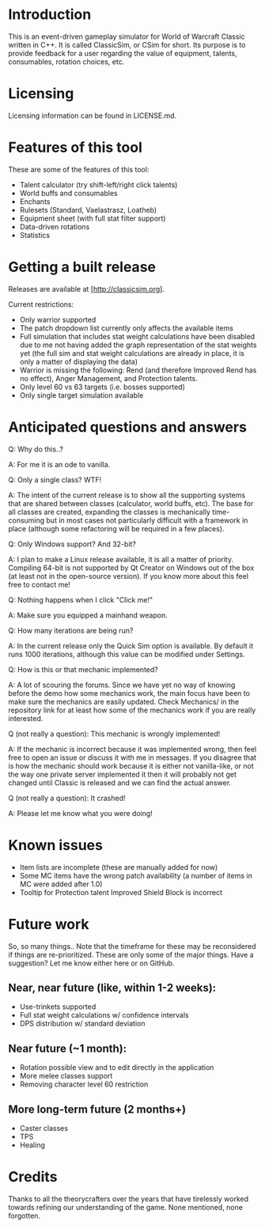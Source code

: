 # Introduction 

This is an event-driven gameplay simulator for World of Warcraft Classic written in C++. It is called ClassicSim, or
CSim for short. Its purpose is to provide feedback for a user regarding the value of equipment, talents, consumables,
rotation choices, etc.

# Licensing

Licensing information can be found in LICENSE.md.

# Features of this tool

These are some of the features of this tool:

* Talent calculator (try shift-left/right click talents)
* World buffs and consumables
* Enchants
* Rulesets (Standard, Vaelastrasz, Loatheb)
* Equipment sheet (with full stat filter support)
* Data-driven rotations
* Statistics

# Getting a built release

Releases are available at [http://classicsim.org].

Current restrictions:

* Only warrior supported
* The patch dropdown list currently only affects the available items
* Full simulation that includes stat weight calculations have been disabled due to me not having added the graph representation of the stat weights yet (the full sim and stat weight calculations are already in place, it is only a matter of displaying the data)
* Warrior is missing the following: Rend (and therefore Improved Rend has no effect), Anger Management, and Protection talents.
* Only level 60 vs 63 targets (i.e. bosses supported)
* Only single target simulation available

# Anticipated questions and answers

Q: Why do this..?

A: For me it is an ode to vanilla.

Q: Only a single class? WTF!

A: The intent of the current release is to show all the supporting systems that are shared between classes (calculator, world buffs, etc). The base for all classes are created, expanding the classes is mechanically time-consuming but in most cases not particularly difficult with a framework in place (although some refactoring will be required in a few places).

Q: Only Windows support? And 32-bit?

A: I plan to make a Linux release available, it is all a matter of priority. Compiling 64-bit is not supported by Qt Creator on Windows out of the box (at least not in the open-source version). If you know more about this feel free to contact me!

Q: Nothing happens when I click "Click me!"

A: Make sure you equipped a mainhand weapon.

Q: How many iterations are being run?

A: In the current release only the Quick Sim option is available. By default it runs 1000 iterations, although this value can be modified under Settings.

Q: How is this or that mechanic implemented?

A: A lot of scouring the forums. Since we have yet no way of knowing before the demo how some mechanics work, the main focus have been to make sure the mechanics are easily updated. Check Mechanics/ in the repository link for at least how some of the mechanics work if you are really interested.

Q (not really a question): This mechanic is wrongly implemented!

A: If the mechanic is incorrect because it was implemented wrong, then feel free to open an issue or discuss it with me in messages. If you disagree that is how the mechanic should work because it is either not vanilla-like, or not the way one private server implemented it then it will probably not get changed until Classic is released and we can find the actual answer.

Q (not really a question): It crashed!

A: Please let me know what you were doing!

# Known issues

* Item lists are incomplete (these are manually added for now)
* Some MC items have the wrong patch availability (a number of items in MC were added after 1.0)
* Tooltip for Protection talent Improved Shield Block is incorrect

# Future work

So, so many things.. Note that the timeframe for these may be reconsidered if things are re-prioritized. These are only some of the major things. Have a suggestion? Let me know either here or on GitHub.

## Near, near future (like, within 1-2 weeks):

* Use-trinkets supported
* Full stat weight calculations w/ confidence intervals
* DPS distribution w/ standard deviation

## Near future (~1 month):

* Rotation possible view and to edit directly in the application
* More melee classes support
* Removing character level 60 restriction

## More long-term future (2 months+)

* Caster classes
* TPS
* Healing

# Credits

Thanks to all the theorycrafters over the years that have tirelessly worked towards refining our understanding of the game. None mentioned, none forgotten.
